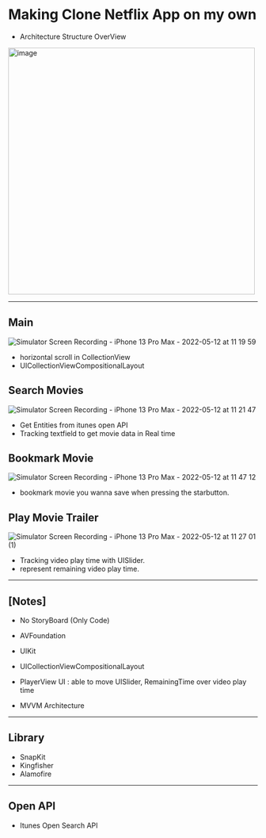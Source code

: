 # Making Clone Netflix App on my own

+ Architecture Structure OverView
<img width="498" alt="image" src="https://user-images.githubusercontent.com/97531269/169941904-aa43882d-56de-41ed-a230-8650f564495a.png">


---

## Main
![Simulator Screen Recording - iPhone 13 Pro Max - 2022-05-12 at 11 19 59](https://user-images.githubusercontent.com/97531269/167979129-56d32680-7a45-4f43-9b39-61f882e61426.gif) 
+ horizontal scroll in CollectionView
+ UICollectionViewCompositionalLayout

## Search Movies
![Simulator Screen Recording - iPhone 13 Pro Max - 2022-05-12 at 11 21 47](https://user-images.githubusercontent.com/97531269/167979394-e37f7fe2-7c7d-403d-8105-b4b153a9528f.gif) 
+ Get Entities from itunes open API
+ Tracking textfield to get movie data in Real time

## Bookmark Movie
![Simulator Screen Recording - iPhone 13 Pro Max - 2022-05-12 at 11 47 12](https://user-images.githubusercontent.com/97531269/167981992-167ddc0e-4e39-44a3-9a4d-55bbb3e1b3f5.gif)
+ bookmark movie you wanna save when pressing the starbutton.

## Play Movie Trailer
![Simulator Screen Recording - iPhone 13 Pro Max - 2022-05-12 at 11 27 01 (1)](https://user-images.githubusercontent.com/97531269/167979922-36ffd7a9-aa3d-414c-b254-f5c5ec419fc0.gif)
+ Tracking video play time with UISlider.
+ represent remaining video play time.

---

## [Notes]
+ No StoryBoard (Only Code)
+ AVFoundation
+ UIKit

+ UICollectionViewCompositionalLayout
+ PlayerView UI : able to move UISlider, RemainingTime over video play time
+ MVVM Architecture 



---

## Library

+ SnapKit
+ Kingfisher
+ Alamofire

--- 

## Open API

+ Itunes Open Search API
